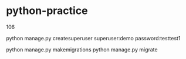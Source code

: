 # python-practice

106


python manage.py createsuperuser
superuser:demo
password:testtest1

python manage.py makemigrations
python manage.py migrate